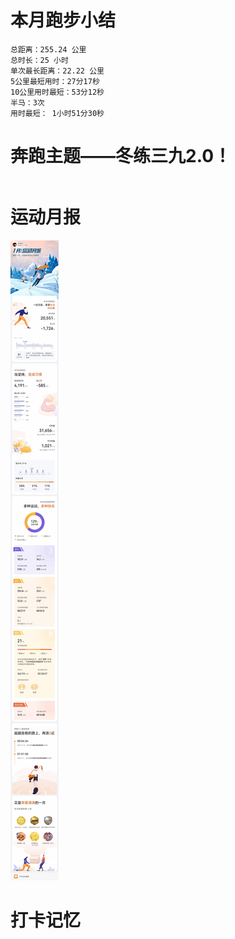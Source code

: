 # 本月跑步小结
```
总距离：255.24 公里
总时长：25 小时
单次最长距离：22.22 公里
5公里最短用时：27分17秒
10公里用时最短：53分12秒
半马：3次
用时最短： 1小时51分30秒
```

# 奔跑主题——冬练三九2.0！
```

```

#  运动月报
![2022年1月](./月报_202201.jpg)


# 打卡记忆
```

```
